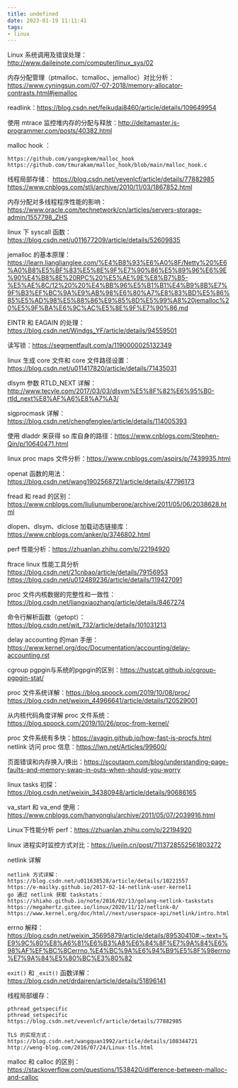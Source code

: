 ```yaml
---
title: undefined
date: 2023-01-19 11:11:41
tags:
- linux
---
```


Linux 系统调用及错误处理： http://www.daileinote.com/computer/linux_sys/02

内存分配管理（ptmalloc、tcmalloc、jemalloc）对比分析：https://www.cyningsun.com/07-07-2018/memory-allocator-contrasts.html#jemalloc

readlink：https://blog.csdn.net/feikudai8460/article/details/109649954

使用 mtrace 监控堆内存的分配与释放：http://deltamaster.is-programmer.com/posts/40382.html

malloc hook ：

```
https://github.com/yangxgkem/malloc_hook 
https://github.com/tmurakam/malloc_hook/blob/main/malloc_hook.c
```

线程局部存储：
https://blog.csdn.net/vevenlcf/article/details/77882985
https://www.cnblogs.com/stli/archive/2010/11/03/1867852.html

内存分配对多线程程序性能的影响：https://www.oracle.com/technetwork/cn/articles/servers-storage-admin/1557798_ZHS

linux 下 syscall 函数：https://blog.csdn.net/u011677209/article/details/52609835

jemalloc 的基本原理：https://learn.lianglianglee.com/%E4%B8%93%E6%A0%8F/Netty%20%E6%A0%B8%E5%BF%83%E5%8E%9F%E7%90%86%E5%89%96%E6%9E%90%E4%B8%8E%20RPC%20%E5%AE%9E%E8%B7%B5-%E5%AE%8C/12%20%20%E4%BB%96%E5%B1%B1%E4%B9%8B%E7%9F%B3%EF%BC%9A%E9%AB%98%E6%80%A7%E8%83%BD%E5%86%85%E5%AD%98%E5%88%86%E9%85%8D%E5%99%A8%20jemalloc%20%E5%9F%BA%E6%9C%AC%E5%8E%9F%E7%90%86.md

EINTR 和 EAGAIN 的处理：https://blog.csdn.net/Windgs_YF/article/details/94559501

读写锁：https://segmentfault.com/a/1190000025132349

linux 生成 core 文件和 core 文件路径设置：https://blog.csdn.net/u011417820/article/details/71435031

dlsym 参数 RTLD_NEXT 详解：http://www.tecyle.com/2017/03/03/dlsym%E5%8F%82%E6%95%B0-rtld_next%E8%AF%A6%E8%A7%A3/

sigprocmask 详解：https://blog.csdn.net/chengfenglee/article/details/114005393

使用 dladdr 来获得 so 库自身的路径：https://www.cnblogs.com/Stephen-Qin/p/10640471.html

linux proc maps 文件分析：https://www.cnblogs.com/aspirs/p/7439935.html

openat 函数的用法：https://blog.csdn.net/wang1902568721/article/details/47796173

fread 和 read 的区别：https://www.cnblogs.com/liuliunumberone/archive/2011/05/06/2038628.html

dlopen、dlsym、dlclose 加载动态链接库：https://www.cnblogs.com/anker/p/3746802.html

perf 性能分析：https://zhuanlan.zhihu.com/p/22194920

ftrace linux 性能工具分析
https://blog.csdn.net/21cnbao/article/details/79156953
https://blog.csdn.net/u012489236/article/details/119427091

proc 文件内核数据的完整性和一致性：https://blog.csdn.net/liangxiaozhang/article/details/8467274

命令行解析函数（getopt）：https://blog.csdn.net/wit_732/article/details/101031213

delay accounting 的man 手册：https://www.kernel.org/doc/Documentation/accounting/delay-accounting.rst

cgroup pgpgin与系统的pgpgin的区别：https://hustcat.github.io/cgroup-pgpgin-stat/

proc 文件系统详解：https://blog.spoock.com/2019/10/08/proc/
https://blog.csdn.net/weixin_44966641/article/details/120529001

从内核代码角度详解 proc 文件系统：https://blog.spoock.com/2019/10/26/proc-from-kernel/

proc 文件系统有多快：https://avagin.github.io/how-fast-is-procfs.html
netlink 访问 proc 信息：https://lwn.net/Articles/99600/

页面错误和内存换入/换出：https://scoutapm.com/blog/understanding-page-faults-and-memory-swap-in-outs-when-should-you-worry

linux tasks 初探：https://blog.csdn.net/weixin_34380948/article/details/90686165

va_start 和 va_end 使用：https://www.cnblogs.com/hanyonglu/archive/2011/05/07/2039916.html

Linux下性能分析 perf：https://zhuanlan.zhihu.com/p/22194920

linux 进程实时监控方式对比：https://juejin.cn/post/7113728552561803272

netlink 详解
```
netlink 方式详解：https://blog.csdn.net/u011638528/article/details/10221557
https://e-mailky.github.io/2017-02-14-netlink-user-kernel1
go 通过 netlink 获取 taskstats：https://shiaho.github.io/note/2016/02/13/golang-netlink-taskstats
https://megahertz.gitee.io/linux/2020/11/12/netlink-0/
https://www.kernel.org/doc/html//next/userspace-api/netlink/intro.html

```

errno 解释：https://blog.csdn.net/weixin_35695879/article/details/89530410#:~:text=%E9%9C%80%E8%A6%81%E6%B3%A8%E6%84%8F%E7%9A%84%E6%98%AF%EF%BC%8Cerrno,%E4%BC%9A%E6%94%B9%E5%8F%98errno%E7%9A%84%E5%80%BC%E3%80%82

`exit()` 和 `_exit()` 函数详解：https://blog.csdn.net/drdairen/article/details/51896141

线程局部缓存：

```
pthread_getspecific
pthread_setspecific
https://blog.csdn.net/vevenlcf/article/details/77882985

TLS 的实现方式：
https://blog.csdn.net/wangquan1992/article/details/108344721
http://weng-blog.com/2016/07/24/Linux-tls.html
```

malloc 和 calloc 的区别：https://stackoverflow.com/questions/1538420/difference-between-malloc-and-calloc


